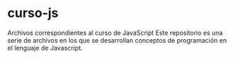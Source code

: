# curso-js
Archivos correspondientes al curso de JavaScript
Este repositorio es una serie de archivos en los que se desarrollan conceptos de programación en el lenguaje de Javascript.
